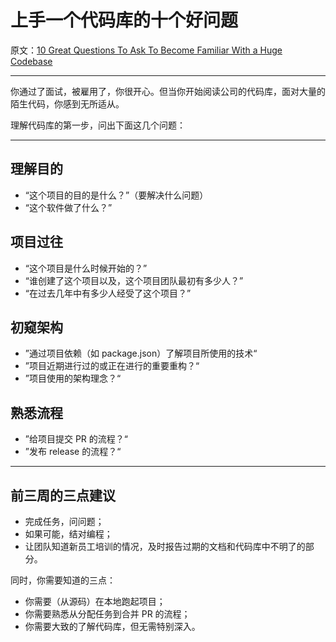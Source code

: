 # 上手一个代码库的十个好问题

原文：[10 Great Questions To Ask To Become Familiar With a Huge Codebase](https://mannes.tech/10-questions-codebase/)

- - -

你通过了面试，被雇用了，你很开心。但当你开始阅读公司的代码库，面对大量的陌生代码，你感到无所适从。

理解代码库的第一步，问出下面这几个问题：

- - -

## 理解目的

- “这个项目的目的是什么？”（要解决什么问题）
- “这个软件做了什么？”

## 项目过往

- “这个项目是什么时候开始的？”
- “谁创建了这个项目以及，这个项目团队最初有多少人？”
- “在过去几年中有多少人经受了这个项目？”

## 初窥架构

- ”通过项目依赖（如 package.json）了解项目所使用的技术“
- ”项目近期进行过的或正在进行的重要重构？“
- ”项目使用的架构理念？“

## 熟悉流程

- ”给项目提交 PR 的流程？“
- ”发布 release 的流程？“

- - -

## 前三周的三点建议

- 完成任务，问问题；
- 如果可能，结对编程；
- 让团队知道新员工培训的情况，及时报告过期的文档和代码库中不明了的部分。

同时，你需要知道的三点：

- 你需要（从源码）在本地跑起项目；
- 你需要熟悉从分配任务到合并 PR 的流程；
- 你需要大致的了解代码库，但无需特别深入。
